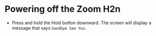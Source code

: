# Powering off the Zoom H2n

* Press and hold the Hold button downward. The screen will display a message that says `Goodbye See You.`

